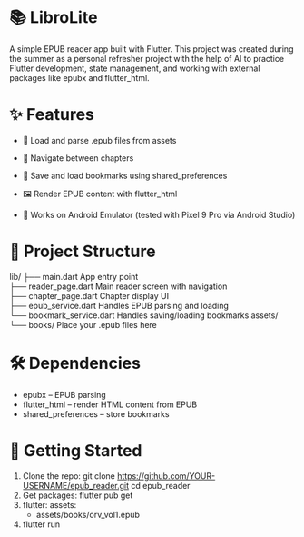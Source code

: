 # 📚 LibroLite

A simple EPUB reader app built with Flutter. This project was created during the summer as a personal refresher project with the help of AI to practice Flutter development, state management, and working with external packages like epubx and flutter_html.


# ✨ Features

* 📖 Load and parse .epub files from assets

* 🧭 Navigate between chapters

* 🔖 Save and load bookmarks using shared_preferences

* 🖼 Render EPUB content with flutter_html

* 📱 Works on Android Emulator (tested with Pixel 9 Pro via Android Studio)

# 📂 Project Structure
lib/
├── main.dart               App entry point  
├── reader_page.dart        Main reader screen with navigation  
├── chapter_page.dart       Chapter display UI  
├── epub_service.dart       Handles EPUB parsing and loading  
└── bookmark_service.dart   Handles saving/loading bookmarks
assets/
└── books/                  Place your .epub files here

# 🛠 Dependencies

* epubx
 – EPUB parsing
* flutter_html
 – render HTML content from EPUB
* shared_preferences
 – store bookmarks

# 🚀 Getting Started
1. Clone the repo:
git clone https://github.com/YOUR-USERNAME/epub_reader.git
cd epub_reader
2. Get packages:
   flutter pub get
3. flutter:
  assets:
    - assets/books/orv_vol1.epub
4. flutter run


